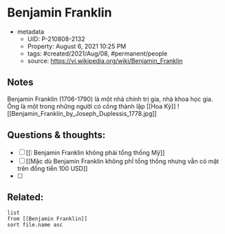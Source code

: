 # Benjamin Franklin

- metadata
	- UID: P-210808-2132
	- Property: August 6, 2021 10:25 PM
	- tags: #created/2021/Aug/08, #permanent/people 
	- source: https://vi.wikipedia.org/wiki/Benjamin_Franklin

## Notes
Benjamin Franklin (1706-1790) là một nhà chính trị gia, nhà khoa học gia. Ông là một trong những người có công thành lập [[Hoa Kỳ]]
![[Benjamin_Franklin_by_Joseph_Duplessis_1778.jpg]]

## Questions & thoughts:
- [ ] [[❕ Benjamin Franklin không phải tổng thống Mỹ]]
- [ ] [[Mặc dù Benjamin Franklin không phỈ tổng thống nhưng vẫn có mặt trên đồng tiền 100 USD]]
- [ ] 
## Related:
```dataview
list
from [[Benjamin Franklin]]
sort file.name asc
```


